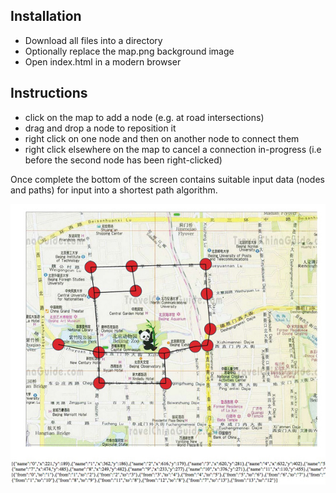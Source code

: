 
## Installation

- Download all files into a directory
- Optionally replace the map.png background image
- Open index.html in a modern browser

## Instructions

- click on the map to add a node (e.g. at road intersections)
- drag and drop a node to reposition it
- right click on one node and then on another node to connect them
- right click elsewhere on the map to cancel a connection in-progress (i.e before the second node has been right-clicked)

Once complete the bottom of the screen contains suitable input data (nodes and paths)
for input into a shortest path algorithm.

![screenshot](screenshot.jpg)